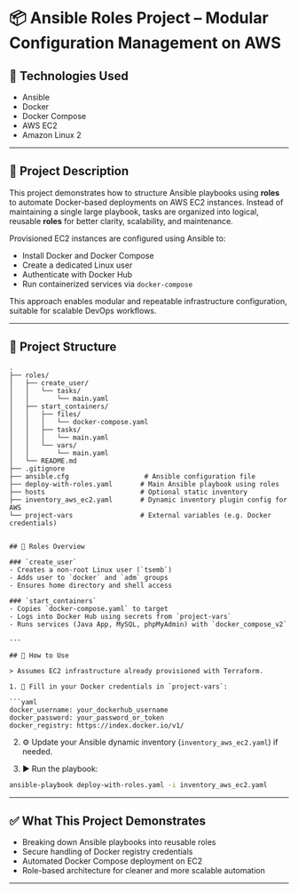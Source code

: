 # 📦 Ansible Roles Project – Modular Configuration Management on AWS

## 🔧 Technologies Used
- Ansible
- Docker
- Docker Compose
- AWS EC2
- Amazon Linux 2

---

## 📘 Project Description

This project demonstrates how to structure Ansible playbooks using **roles** to automate Docker-based deployments on AWS EC2 instances. Instead of maintaining a single large playbook, tasks are organized into logical, reusable **roles** for better clarity, scalability, and maintenance.

Provisioned EC2 instances are configured using Ansible to:
- Install Docker and Docker Compose
- Create a dedicated Linux user
- Authenticate with Docker Hub
- Run containerized services via `docker-compose`

This approach enables modular and repeatable infrastructure configuration, suitable for scalable DevOps workflows.

---

## 📁 Project Structure

```
.
├── roles/
│   ├── create_user/
│   │   └── tasks/
│   │       └── main.yaml
│   ├── start_containers/
│   │   ├── files/
│   │   │   └── docker-compose.yaml
│   │   ├── tasks/
│   │   │   └── main.yaml
│   │   └── vars/
│   │       └── main.yaml
│   └── README.md
├── .gitignore
├── ansible.cfg                   # Ansible configuration file
├── deploy-with-roles.yaml       # Main Ansible playbook using roles
├── hosts                        # Optional static inventory
├── inventory_aws_ec2.yaml       # Dynamic inventory plugin config for AWS
└── project-vars                 # External variables (e.g. Docker credentials)
 

## 📂 Roles Overview

### `create_user`
- Creates a non-root Linux user (`tsemb`)
- Adds user to `docker` and `adm` groups
- Ensures home directory and shell access

### `start_containers`
- Copies `docker-compose.yaml` to target
- Logs into Docker Hub using secrets from `project-vars`
- Runs services (Java App, MySQL, phpMyAdmin) with `docker_compose_v2`

---

## 🚀 How to Use

> Assumes EC2 infrastructure already provisioned with Terraform.

1. 🔐 Fill in your Docker credentials in `project-vars`:

```yaml
docker_username: your_dockerhub_username
docker_password: your_password_or_token
docker_registry: https://index.docker.io/v1/
```

2. ⚙️ Update your Ansible dynamic inventory (`inventory_aws_ec2.yaml`) if needed.

3. ▶️ Run the playbook:

```bash
ansible-playbook deploy-with-roles.yaml -i inventory_aws_ec2.yaml
```

---

## ✅ What This Project Demonstrates

- Breaking down Ansible playbooks into reusable roles
- Secure handling of Docker registry credentials
- Automated Docker Compose deployment on EC2
- Role-based architecture for cleaner and more scalable automation

---
